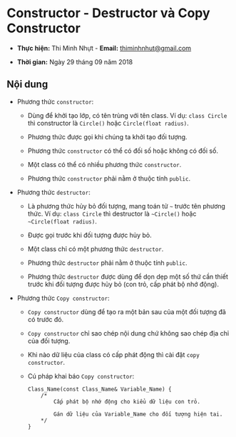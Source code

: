 # Constructor - Destructor và Copy Constructor

* **Thực hiện:** Thi Minh Nhựt - **Email:** thiminhnhut@gmail.com

* **Thời gian:** Ngày 29 tháng 09 năm 2018

## Nội dung

* Phương thức ``constructor``:

  * Dùng để khởi tạo lớp, có tên trùng với tên class. Ví dụ: ``class Circle`` thì constructor là ``Circle()`` hoặc ``Circle(float radius)``.

  * Phương thức được gọi khi chúng ta khởi tạo đối tượng.

  * Phương thức ``constructor`` có thể có đối số hoặc không có đối số.

  * Một class có thể có nhiều phương thức ``constructor``.

  * Phương thức ``constructor`` phải nằm ở thuộc tính ``public``.

* Phương thức ``destructor``:

  * Là phương thức hủy bỏ đối tượng, mang toán tử ``~`` trước tên phương thức. Ví dụ: ``class Circle`` thì destructor là ``~Circle()`` hoặc ``~Circle(float radius)``.

  * Được gọi trước khi đối tượng được hủy bỏ.

  * Một class chỉ có một phương thức ``destructor``.

  * Phương thức ``destructor`` phải nằm ở thuộc tính ``public``.

  * Phương thức ``destructor`` được dùng để dọn dẹp một số thứ cần thiết trước khi đối tượng được hủy bỏ (con trỏ, cấp phát bộ nhớ động).

* Phương thức ``Copy constructor``:

  * ``Copy constructor`` dùng để tạo ra một bản sau của một đối tượng đã có trước đó.

  * ``Copy constructor`` chỉ sao chép nội dung chứ không sao chép địa chỉ của đối tượng.

  * Khi nào dữ liệu của class có cấp phát động thì cài đặt ``copy constructor``.

  * Cú pháp khai báo ``Copy constructor``:

        Class_Name(const Class_Name& Variable_Name) {
            /*
                Cấp phát bộ nhớ động cho kiểu dữ liệu con trỏ.

                Gán dữ liệu của Variable_Name cho đối tượng hiện tai.
            */
        }